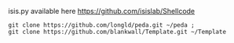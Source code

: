 isis.py available here https://github.com/isislab/Shellcode

```
git clone https://github.com/longld/peda.git ~/peda ;
git clone https://github.com/blankwall/Template.git ~/Template
```

